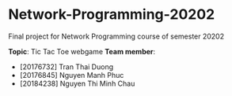 # Network-Programming-20202

Final project for Network Programming course of semester 20202

**Topic**: Tic Tac Toe webgame
**Team member**:
- [20176732] Tran Thai Duong
- [20176845] Nguyen Manh Phuc
- [20184238] Nguyen Thi Minh Chau
